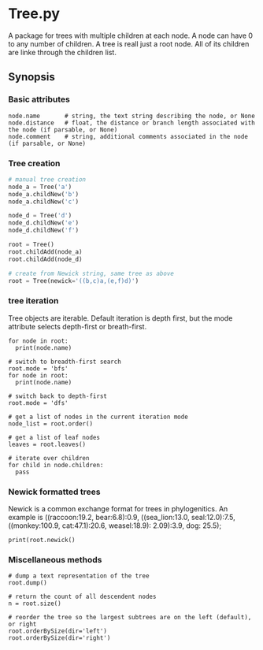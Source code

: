# Tree.py
A package for trees with multiple children at each node.  A node can have 0 to any number of children. A tree is reall just a root node.  All of its children are linke through the children list.

## Synopsis
### Basic attributes
```
node.name       # string, the text string describing the node, or None
node.distance   # float, the distance or branch length associated with the node (if parsable, or None)
node.comment    # string, additional comments associated in the node (if parsable, or None)
```
### Tree creation
```python
# manual tree creation
node_a = Tree('a')
node_a.childNew('b')
node_a.childNew('c')

node_d = Tree('d')
node_d.childNew('e')
node_d.childNew('f')

root = Tree()
root.childAdd(node_a)
root.childAdd(node_d)

# create from Newick string, same tree as above
root = Tree(newick='((b,c)a,(e,f)d)')
```
### tree iteration
Tree objects are iterable. Default iteration is depth first, but the mode attribute selects depth-first or breath-first.
```
for node in root:
  print(node.name)

# switch to breadth-first search
root.mode = 'bfs'
for node in root:
  print(node.name)
  
# switch back to depth-first
root.mode = 'dfs'

# get a list of nodes in the current iteration mode
node_list = root.order()

# get a list of leaf nodes
leaves = root.leaves()

# iterate over children
for child in node.children:
  pass
```
### Newick formatted trees
Newick is a common exchange format for trees in phylogenitics.  An example is
((raccoon:19.2, bear:6.8):0.9, ((sea_lion:13.0, seal:12.0):7.5, ((monkey:100.9, cat:47.1):20.6, weasel:18.9): 2.09):3.9, dog: 25.5);
```root.newickLoad(newick_string)
print(root.newick()
```
### Miscellaneous methods
```
# dump a text representation of the tree
root.dump()

# return the count of all descendent nodes
n = root.size()

# reorder the tree so the largest subtrees are on the left (default), or right
root.orderBySize(dir='left')
root.orderBySize(dir='right')
```
